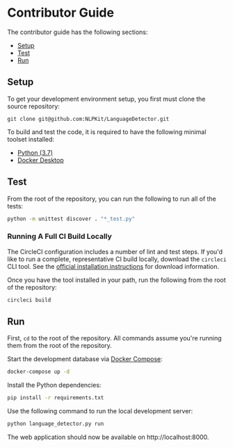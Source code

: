 # Contributor Guide

The contributor guide has the following sections:

- [Setup](#setup)
- [Test](#test)
- [Run](#run)

## Setup

To get your development environment setup, you first must clone the source repository:

```
git clone git@github.com:NLPKit/LanguageDetector.git
```

To build and test the code, it is required to have the following minimal toolset installed:

- [Python (3.7)](https://www.python.org/downloads/)
- [Docker Desktop](https://www.docker.com/products/docker-desktop)

## Test

From the root of the repository, you can run the following to run all of the tests:

```bash
python -m unittest discover . "*_test.py"
```

### Running A Full CI Build Locally

The CircleCI configuration includes a number of lint and test steps. If you'd like to run a complete, representative CI build locally, download the `circleci` CLI tool. See the [official installation instructions](https://circleci.com/docs/2.0/local-cli/#installing-the-circleci-local-cli-on-macos-and-linux-distros) for download information.

Once you have the tool installed in your path, run the following from the root of the repository:

```bash
circleci build
```

## Run

First, `cd` to the root of the repository. All commands assume you're running them from the root of the repository.

Start the development database via [Docker Compose](https://docs.docker.com/compose/reference/overview/):

```bash
docker-compose up -d
```

Install the Python dependencies:

```bash
pip install -r requirements.txt
```

Use the following command to run the local development server:

```bash
python language_detector.py run
```

The web application should now be available on http://localhost:8000.
